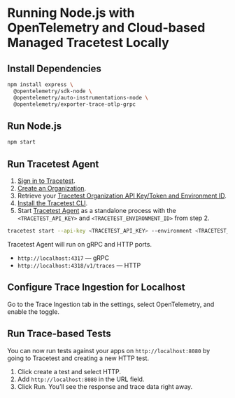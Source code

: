 # Running Node.js with OpenTelemetry and Cloud-based Managed Tracetest Locally

## Install Dependencies

```bash
npm install express \
  @opentelemetry/sdk-node \
  @opentelemetry/auto-instrumentations-node \
  @opentelemetry/exporter-trace-otlp-grpc
```

## Run Node.js

```bash
npm start
```

## Run Tracetest Agent

1. [Sign in to Tracetest](https://app.tracetest.io/).
2. [Create an Organization](https://docs.tracetest.io/concepts/organizations).
3. Retrieve your [Tracetest Organization API Key/Token and Environment ID](https://app.tracetest.io/retrieve-token).
4. [Install the Tracetest CLI](https://docs.tracetest.io/install/cli#install-the-tracetest-cli).
5. Start [Tracetest Agent](https://docs.tracetest.io/concepts/agent) as a standalone process with the `<TRACETEST_API_KEY>` and `<TRACETEST_ENVIRONMENT_ID>` from step 2.

```bash
tracetest start --api-key <TRACETEST_API_KEY> --environment <TRACETEST_ENVIRONMENT_ID>
```

Tracetest Agent will run on gRPC and HTTP ports.

- `http://localhost:4317` — gRPC
- `http://localhost:4318/v1/traces` — HTTP

## Configure Trace Ingestion for Localhost

Go to the Trace Ingestion tab in the settings, select OpenTelemetry, and enable the toggle.

## Run Trace-based Tests

You can now run tests against your apps on `http://localhost:8080` by going to Tracetest and creating a new HTTP test.

1. Click create a test and select HTTP.
2. Add `http://localhost:8080` in the URL field.
3. Click Run. You’ll see the response and trace data right away.
